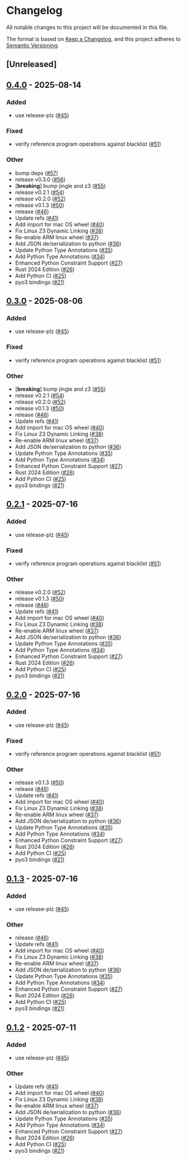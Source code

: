 # Changelog

All notable changes to this project will be documented in this file.

The format is based on [Keep a Changelog](https://keepachangelog.com/en/1.0.0/),
and this project adheres to [Semantic Versioning](https://semver.org/spec/v2.0.0.html).

## [Unreleased]

## [0.4.0](https://github.com/toolCHAINZ/crackers/compare/crackers_python-v0.3.0...crackers_python-v0.4.0) - 2025-08-14

### Added

- use release-plz ([#45](https://github.com/toolCHAINZ/crackers/pull/45))

### Fixed

- verify reference program operations against blacklist ([#51](https://github.com/toolCHAINZ/crackers/pull/51))

### Other

- bump deps ([#57](https://github.com/toolCHAINZ/crackers/pull/57))
- release v0.3.0 ([#56](https://github.com/toolCHAINZ/crackers/pull/56))
- [**breaking**] bump jingle and z3 ([#55](https://github.com/toolCHAINZ/crackers/pull/55))
- release v0.2.1 ([#54](https://github.com/toolCHAINZ/crackers/pull/54))
- release v0.2.0 ([#52](https://github.com/toolCHAINZ/crackers/pull/52))
- release v0.1.3 ([#50](https://github.com/toolCHAINZ/crackers/pull/50))
- release ([#46](https://github.com/toolCHAINZ/crackers/pull/46))
- Update refs ([#41](https://github.com/toolCHAINZ/crackers/pull/41))
- Add import for mac OS wheel ([#40](https://github.com/toolCHAINZ/crackers/pull/40))
- Fix Linux Z3 Dynamic Linking ([#38](https://github.com/toolCHAINZ/crackers/pull/38))
- Re-enable ARM linux wheel ([#37](https://github.com/toolCHAINZ/crackers/pull/37))
- Add JSON de/serialization to python ([#36](https://github.com/toolCHAINZ/crackers/pull/36))
- Update Python Type Annotations ([#35](https://github.com/toolCHAINZ/crackers/pull/35))
- Add Python Type Annotations ([#34](https://github.com/toolCHAINZ/crackers/pull/34))
- Enhanced Python Constraint Support ([#27](https://github.com/toolCHAINZ/crackers/pull/27))
- Rust 2024 Edition ([#26](https://github.com/toolCHAINZ/crackers/pull/26))
- Add Python CI ([#25](https://github.com/toolCHAINZ/crackers/pull/25))
- pyo3 bindings ([#21](https://github.com/toolCHAINZ/crackers/pull/21))

## [0.3.0](https://github.com/toolCHAINZ/crackers/compare/crackers_python-v0.2.1...crackers_python-v0.3.0) - 2025-08-06

### Added

- use release-plz ([#45](https://github.com/toolCHAINZ/crackers/pull/45))

### Fixed

- verify reference program operations against blacklist ([#51](https://github.com/toolCHAINZ/crackers/pull/51))

### Other

- [**breaking**] bump jingle and z3 ([#55](https://github.com/toolCHAINZ/crackers/pull/55))
- release v0.2.1 ([#54](https://github.com/toolCHAINZ/crackers/pull/54))
- release v0.2.0 ([#52](https://github.com/toolCHAINZ/crackers/pull/52))
- release v0.1.3 ([#50](https://github.com/toolCHAINZ/crackers/pull/50))
- release ([#46](https://github.com/toolCHAINZ/crackers/pull/46))
- Update refs ([#41](https://github.com/toolCHAINZ/crackers/pull/41))
- Add import for mac OS wheel ([#40](https://github.com/toolCHAINZ/crackers/pull/40))
- Fix Linux Z3 Dynamic Linking ([#38](https://github.com/toolCHAINZ/crackers/pull/38))
- Re-enable ARM linux wheel ([#37](https://github.com/toolCHAINZ/crackers/pull/37))
- Add JSON de/serialization to python ([#36](https://github.com/toolCHAINZ/crackers/pull/36))
- Update Python Type Annotations ([#35](https://github.com/toolCHAINZ/crackers/pull/35))
- Add Python Type Annotations ([#34](https://github.com/toolCHAINZ/crackers/pull/34))
- Enhanced Python Constraint Support ([#27](https://github.com/toolCHAINZ/crackers/pull/27))
- Rust 2024 Edition ([#26](https://github.com/toolCHAINZ/crackers/pull/26))
- Add Python CI ([#25](https://github.com/toolCHAINZ/crackers/pull/25))
- pyo3 bindings ([#21](https://github.com/toolCHAINZ/crackers/pull/21))

## [0.2.1](https://github.com/toolCHAINZ/crackers/compare/crackers_python-v0.2.0...crackers_python-v0.2.1) - 2025-07-16

### Added

- use release-plz ([#45](https://github.com/toolCHAINZ/crackers/pull/45))

### Fixed

- verify reference program operations against blacklist ([#51](https://github.com/toolCHAINZ/crackers/pull/51))

### Other

- release v0.2.0 ([#52](https://github.com/toolCHAINZ/crackers/pull/52))
- release v0.1.3 ([#50](https://github.com/toolCHAINZ/crackers/pull/50))
- release ([#46](https://github.com/toolCHAINZ/crackers/pull/46))
- Update refs ([#41](https://github.com/toolCHAINZ/crackers/pull/41))
- Add import for mac OS wheel ([#40](https://github.com/toolCHAINZ/crackers/pull/40))
- Fix Linux Z3 Dynamic Linking ([#38](https://github.com/toolCHAINZ/crackers/pull/38))
- Re-enable ARM linux wheel ([#37](https://github.com/toolCHAINZ/crackers/pull/37))
- Add JSON de/serialization to python ([#36](https://github.com/toolCHAINZ/crackers/pull/36))
- Update Python Type Annotations ([#35](https://github.com/toolCHAINZ/crackers/pull/35))
- Add Python Type Annotations ([#34](https://github.com/toolCHAINZ/crackers/pull/34))
- Enhanced Python Constraint Support ([#27](https://github.com/toolCHAINZ/crackers/pull/27))
- Rust 2024 Edition ([#26](https://github.com/toolCHAINZ/crackers/pull/26))
- Add Python CI ([#25](https://github.com/toolCHAINZ/crackers/pull/25))
- pyo3 bindings ([#21](https://github.com/toolCHAINZ/crackers/pull/21))

## [0.2.0](https://github.com/toolCHAINZ/crackers/compare/crackers_python-v0.1.3...crackers_python-v0.2.0) - 2025-07-16

### Added

- use release-plz ([#45](https://github.com/toolCHAINZ/crackers/pull/45))

### Fixed

- verify reference program operations against blacklist ([#51](https://github.com/toolCHAINZ/crackers/pull/51))

### Other

- release v0.1.3 ([#50](https://github.com/toolCHAINZ/crackers/pull/50))
- release ([#46](https://github.com/toolCHAINZ/crackers/pull/46))
- Update refs ([#41](https://github.com/toolCHAINZ/crackers/pull/41))
- Add import for mac OS wheel ([#40](https://github.com/toolCHAINZ/crackers/pull/40))
- Fix Linux Z3 Dynamic Linking ([#38](https://github.com/toolCHAINZ/crackers/pull/38))
- Re-enable ARM linux wheel ([#37](https://github.com/toolCHAINZ/crackers/pull/37))
- Add JSON de/serialization to python ([#36](https://github.com/toolCHAINZ/crackers/pull/36))
- Update Python Type Annotations ([#35](https://github.com/toolCHAINZ/crackers/pull/35))
- Add Python Type Annotations ([#34](https://github.com/toolCHAINZ/crackers/pull/34))
- Enhanced Python Constraint Support ([#27](https://github.com/toolCHAINZ/crackers/pull/27))
- Rust 2024 Edition ([#26](https://github.com/toolCHAINZ/crackers/pull/26))
- Add Python CI ([#25](https://github.com/toolCHAINZ/crackers/pull/25))
- pyo3 bindings ([#21](https://github.com/toolCHAINZ/crackers/pull/21))

## [0.1.3](https://github.com/toolCHAINZ/crackers/compare/crackers_python-v0.1.2...crackers_python-v0.1.3) - 2025-07-16

### Added

- use release-plz ([#45](https://github.com/toolCHAINZ/crackers/pull/45))

### Other

- release ([#46](https://github.com/toolCHAINZ/crackers/pull/46))
- Update refs ([#41](https://github.com/toolCHAINZ/crackers/pull/41))
- Add import for mac OS wheel ([#40](https://github.com/toolCHAINZ/crackers/pull/40))
- Fix Linux Z3 Dynamic Linking ([#38](https://github.com/toolCHAINZ/crackers/pull/38))
- Re-enable ARM linux wheel ([#37](https://github.com/toolCHAINZ/crackers/pull/37))
- Add JSON de/serialization to python ([#36](https://github.com/toolCHAINZ/crackers/pull/36))
- Update Python Type Annotations ([#35](https://github.com/toolCHAINZ/crackers/pull/35))
- Add Python Type Annotations ([#34](https://github.com/toolCHAINZ/crackers/pull/34))
- Enhanced Python Constraint Support ([#27](https://github.com/toolCHAINZ/crackers/pull/27))
- Rust 2024 Edition ([#26](https://github.com/toolCHAINZ/crackers/pull/26))
- Add Python CI ([#25](https://github.com/toolCHAINZ/crackers/pull/25))
- pyo3 bindings ([#21](https://github.com/toolCHAINZ/crackers/pull/21))

## [0.1.2](https://github.com/toolCHAINZ/crackers/compare/crackers_python-v0.1.1...crackers_python-v0.1.2) - 2025-07-11

### Added

- use release-plz ([#45](https://github.com/toolCHAINZ/crackers/pull/45))

### Other

- Update refs ([#41](https://github.com/toolCHAINZ/crackers/pull/41))
- Add import for mac OS wheel ([#40](https://github.com/toolCHAINZ/crackers/pull/40))
- Fix Linux Z3 Dynamic Linking ([#38](https://github.com/toolCHAINZ/crackers/pull/38))
- Re-enable ARM linux wheel ([#37](https://github.com/toolCHAINZ/crackers/pull/37))
- Add JSON de/serialization to python ([#36](https://github.com/toolCHAINZ/crackers/pull/36))
- Update Python Type Annotations ([#35](https://github.com/toolCHAINZ/crackers/pull/35))
- Add Python Type Annotations ([#34](https://github.com/toolCHAINZ/crackers/pull/34))
- Enhanced Python Constraint Support ([#27](https://github.com/toolCHAINZ/crackers/pull/27))
- Rust 2024 Edition ([#26](https://github.com/toolCHAINZ/crackers/pull/26))
- Add Python CI ([#25](https://github.com/toolCHAINZ/crackers/pull/25))
- pyo3 bindings ([#21](https://github.com/toolCHAINZ/crackers/pull/21))
